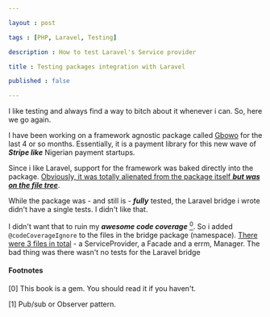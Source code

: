 ```yaml
---

layout : post

tags : [PHP, Laravel, Testing]

description : How to test Laravel's Service provider

title : Testing packages integration with Laravel

published : false

---
```


I like testing and always find a way to bitch about it whenever i can. So, here we go again.

I have been working on a framework agnostic package called [Gbowo][gbowo] for the last 4 or so months. Essentially, it is a payment library for this new wave of ___Stripe like___ Nigerian payment startups.

Since i like Laravel, support for the framework was baked directly into the package. [Obviously, it was totally alienated from the package itself ___but was on the file tree___][gbowo_laravel].

While the package was - and still is - ___fully___ tested, the Laravel bridge i wrote didn't have a single tests. I didn't like that. 

I didn't want that to ruin my ___awesome code coverage___ [<sup>0</sup>](#zero). So i added `@codeCoverageIgnore` to the files in the bridge package (namespace). [There were 3 files in total][gbowo_laravel] - a ServiceProvider, a Facade and a errm, Manager.
  The bad thing was there wasn't no tests for the Laravel bridge



#### Footnotes

<div id="zero"> </div>

[0] This book is a gem. You should read it if you haven't.


[1] Pub/sub or Observer pattern.


[gbowo]: https://github.com/adelowo/gbowo
[gbowo_laravel]: https://github.com/adelowo/gbowo/1.4/src/Gbowo/Bridge